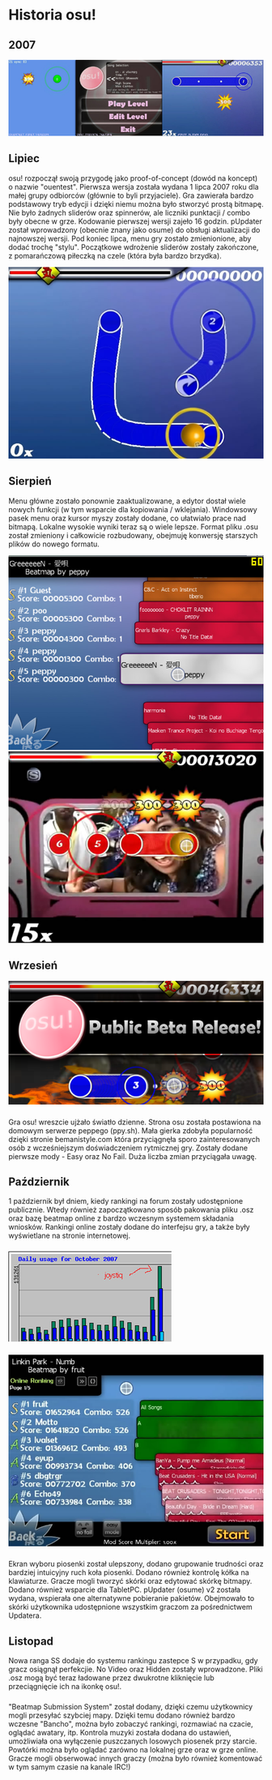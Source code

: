 # Historia osu!
## 2007
![ouentest](Osu2007.jpg "ouentest")
## Lipiec
osu! rozpoczął swoją przygodę jako proof-of-concept (dowód na koncept) o nazwie "ouentest". Pierwsza wersja została wydana 1 lipca 2007 roku dla małej grupy odbiorców (głównie to byli przyjaciele). Gra zawierała bardzo podstawowy tryb edycji i dzięki niemu można było stworzyć prostą bitmapę.
Nie było żadnych sliderów oraz spinnerów, ale liczniki punktacji / combo były obecne w grze. Kodowanie pierwszej wersji zajeło 16 godzin. pUpdater został wprowadzony (obecnie znany jako osume) do obsługi aktualizacji do najnowszej wersji. Pod koniec lipca, menu gry zostało zmienionione, aby dodać trochę "stylu". Początkowe wdrożenie sliderów zostały zakończone, z pomarańczową piłeczką na czele (która była bardzo brzydka).


![Tak wyglądał Gameplay](200707-08.jpg "Tak wyglądał Gameplay")

## Sierpień
Menu główne zostało ponownie zaaktualizowane, a edytor dostał wiele nowych funkcji (w tym wsparcie dla kopiowania / wklejania). Windowsowy pasek menu oraz kursor myszy zostały dodane, co ułatwiało prace nad bitmapą.
Lokalne wysokie wyniki teraz są o wiele lepsze. Format pliku .osu został zmieniony i całkowicie rozbudowany, obejmuję konwersję starszych plików do nowego formatu.

![Menu wyboru piosenki](200708-01.jpg "Menu wyboru piosenki")
![Tak wyglądał Gameplay](200708-04.jpg "Tak wyglądał gameplay")

## Wrzesień
![Publiczna beta](200709-Release.png "Publiczna beta!")
###

Gra osu! wreszcie ujżało światło dzienne. Strona osu została postawiona na domowym serwerze peppego (ppy.sh).
Mała gierka zdobyła popularność dzięki stronie bemanistyle.com która przyciągnęła sporo zainteresowanych osób z wcześniejszym doświadczeniem rytmicznej gry.
Zostały dodane pierwsze mody - Easy oraz No Fail. Duża liczba zmian przyciągała uwagę.
## Październik
1 październik był dniem, kiedy rankingi na forum zostały udostępnione publicznie. Wtedy również zapoczątkowano sposób pakowania pliku .osz oraz bazę beatmap online z bardzo wczesnym systemem składania wniosków. Rankingi online zostały dodane do interfejsu gry, a także były wyświetlane na stronie internetowej.
###
![Raport](200710-01.jpg "Raport")
###
![Wybieranie piosenek](200710-03.jpg "Wybieranie piosenek")
###
Ekran wyboru piosenki został ulepszony, dodano grupowanie trudności oraz bardziej intuicyjny ruch koła piosenki. Dodano również kontrolę kółka na klawiaturze. Gracze mogli tworzyć skórki oraz edytować skórkę bitmapy. Dodano również wsparcie dla TabletPC.
pUpdater (osume) v2 została wydana, wspierała one alternatywne pobieranie pakietów. Obejmowało to skórki użytkownika udostępnione wszystkim graczom za pośrednictwem Updatera.
## Listopad
Nowa ranga SS dodaje do systemu rankingu zastepce S w przypadku, gdy gracz osiągnął perfekcjie. No Video oraz Hidden zostały wprowadzone. Pliki .osz mogą być teraz ładowane przez dwukrotne kliknięcie lub przeciągnięcie ich na ikonkę osu!.
###
"Beatmap Submission System" został dodany, dzięki czemu użytkownicy mogli przesyłać szybciej mapy.
Dzięki temu dodano również bardzo wczesne "Bancho", można było zobaczyć rankingi, rozmawiać na czacie, oglądać awatary, itp. Kontrola muzyki została dodana do ustawień, umożliwiała ona wyłączenie puszczanych losowych piosenek przy starcie. Powtórki można było oglądać zarówno na lokalnej grze oraz w grze online. Gracze mogli obserwować innych graczy (można było również komentować w tym samym czasie na kanale IRC!)
